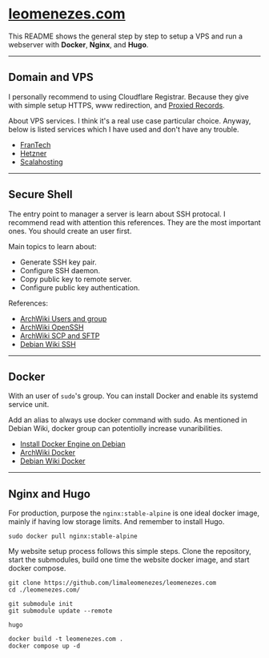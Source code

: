 # [leomenezes.com](https://www.leomenezes.com)

This README shows the general step by step to setup a VPS and run a
webserver with **Docker**, **Nginx**, and **Hugo**.

---

## Domain and VPS

I personally recommend to using Cloudflare Registrar. Because they
give with simple setup HTTPS, www redirection, and
[Proxied Records](https://developers.cloudflare.com/dns/proxy-status/#proxied-records).

About VPS services. I think it's a real use case particular choice.
Anyway, below is listed services which I have used and don't have any
trouble.

- [FranTech](https://my.frantech.ca/)
- [Hetzner](https://www.hetzner.com/)
- [Scalahosting](https://www.scalahosting.com/)

---

## Secure Shell

The entry point to manager a server is learn about SSH protocal. I
recommend read with attention this references. They are the most
important ones. You should create an user first.

Main topics to learn about:

- Generate SSH key pair.
- Configure SSH daemon.
- Copy public key to remote server.
- Configure public key authentication.

References:

- [ArchWiki Users and group](https://wiki.archlinux.org/title/Users_and_groups)
- [ArchWiki OpenSSH](https://wiki.archlinux.org/title/OpenSSH)
- [ArchWiki SCP and SFTP](https://wiki.archlinux.org/title/SCP_and_SFTP)
- [Debian Wiki SSH](https://wiki.debian.org/SSH)

---

## Docker

With an user of `sudo`'s group. You can install Docker and enable its
systemd service unit.

Add an alias to always use docker command with sudo. As mentioned in
Debian Wiki, docker group can potentiolly increase vunaribilities.

- [Install Docker Engine on Debian](https://docs.docker.com/engine/install/debian/)
- [ArchWiki Docker](https://wiki.archlinux.org/title/Docker)
- [Debian Wiki Docker](https://wiki.debian.org/Docker)

---

## Nginx and Hugo

For production, purpose the `nginx:stable-alpine` is one ideal docker
image, mainly if having low storage limits. And remember to install
Hugo.

```
sudo docker pull nginx:stable-alpine
```

My website setup process follows this simple steps. Clone the
repository, start the submodules, build one time the website docker
image, and start docker compose.

```
git clone https://github.com/limaleomenezes/leomenezes.com
cd ./leomenezes.com/

git submodule init
git submodule update --remote

hugo

docker build -t leomenezes.com .
docker compose up -d
```
